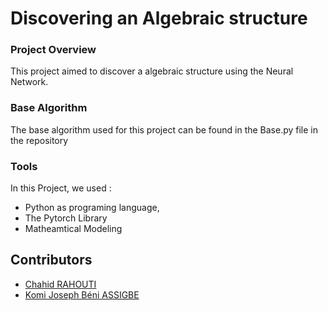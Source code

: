 #  Discovering an Algebraic structure

### Project Overview
This project aimed to discover a algebraic structure using the Neural Network.

### Base Algorithm
The base algorithm used for this project can be found in the Base.py file in the repository

### Tools
In this Project, we used  : 
* Python as programing language,
* The Pytorch Library
* Matheamtical Modeling







## Contributors 
* [Chahid RAHOUTI   ](https://github.com/chahid-rahouti)
* [ Komi Joseph Béni ASSIGBE](https://github.com/Blessed-joseph)
